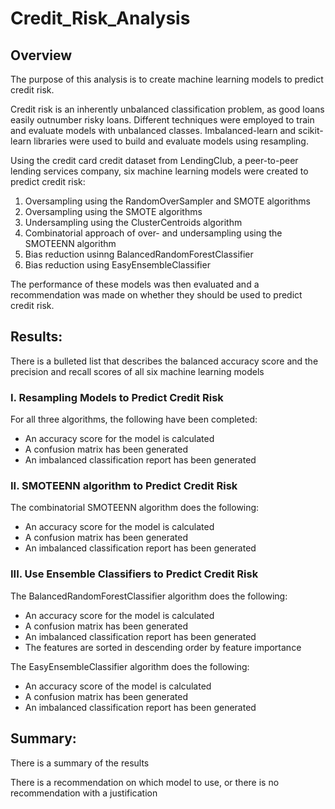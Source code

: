 # Credit_Risk_Analysis

## Overview

The purpose of this analysis is to create machine learning models to predict credit risk.

Credit risk is an inherently unbalanced classification problem, as good loans easily outnumber risky loans. Different techniques were employed to train and evaluate models with unbalanced classes. Imbalanced-learn and scikit-learn libraries were used to build and evaluate models using resampling.

Using the credit card credit dataset from LendingClub, a peer-to-peer lending services company, six machine learning models were created to predict credit risk:

1.  Oversampling using the RandomOverSampler and SMOTE algorithms
2.  Oversampling using the SMOTE algorithms
3.  Undersampling using the ClusterCentroids algorithm
4.  Combinatorial approach of over- and undersampling using the SMOTEENN algorithm
5.  Bias reduction usinng BalancedRandomForestClassifier
6.  Bias reduction using EasyEnsembleClassifier

The performance of these models was then evaluated and a recommendation was made on whether they should be used to predict credit risk.

## Results:

There is a bulleted list that describes the balanced accuracy score and the precision and recall scores of all six machine learning models 

### I. Resampling Models to Predict Credit Risk

For all three algorithms, the following have been completed:
- An accuracy score for the model is calculated 
- A confusion matrix has been generated
- An imbalanced classification report has been generated

### II. SMOTEENN algorithm  to Predict Credit Risk

The combinatorial SMOTEENN algorithm does the following:
- An accuracy score for the model is calculated 
- A confusion matrix has been generated
- An imbalanced classification report has been generated 

### III. Use Ensemble Classifiers to Predict Credit Risk

The BalancedRandomForestClassifier algorithm does the following:
- An accuracy score for the model is calculated 
- A confusion matrix has been generated
- An imbalanced classification report has been generated
- The features are sorted in descending order by feature importance

The EasyEnsembleClassifier algorithm does the following:
- An accuracy score of the model is calculated
- A confusion matrix has been generated
- An imbalanced classification report has been generated


## Summary:

There is a summary of the results

There is a recommendation on which model to use, or there is no recommendation with a justification